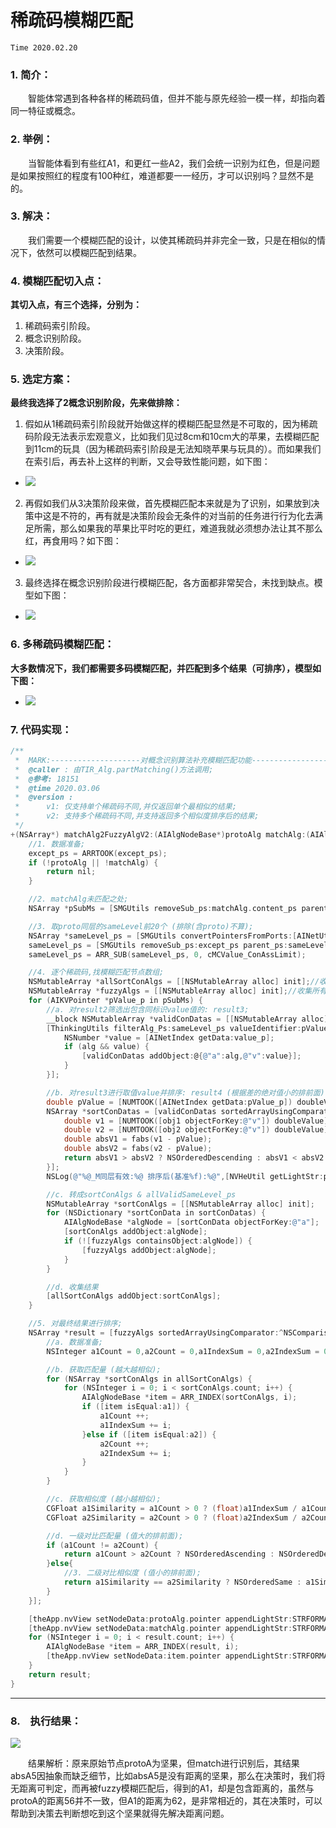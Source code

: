# 稀疏码模糊匹配
`Time 2020.02.20`

### 1. 简介：
　　智能体常遇到各种各样的稀疏码值，但并不能与原先经验一模一样，却指向着同一特征或概念。

### 2. 举例：
　　当智能体看到有些红A1，和更红一些A2，我们会统一识别为红色，但是问题是如果按照红的程度有100种红，难道都要一一经历，才可以识别吗？显然不是的。

### 3. 解决：
　　我们需要一个模糊匹配的设计，以使其稀疏码并非完全一致，只是在相似的情况下，依然可以模糊匹配到结果。

### 4. 模糊匹配切入点：

**其切入点，有三个选择，分别为：**
1. 稀疏码索引阶段。
2. 概念识别阶段。
3. 决策阶段。

### 5. 选定方案：

**最终我选择了2概念识别阶段，先来做排除：**

1. 假如从1稀疏码索引阶段就开始做这样的模糊匹配显然是不可取的，因为稀疏码阶段无法表示宏观意义，比如我们见过8cm和10cm大的苹果，去模糊匹配到11cm的玩具（因为稀疏码索引阶段是无法知晓苹果与玩具的）。而如果我们在索引后，再去补上这样的判断，又会导致性能问题，如下图：

  - ![](../手写笔记/assets/220_TIR进行稀疏码模糊匹配的问题.png)

2. 再假如我们从3决策阶段来做，首先模糊匹配本来就是为了识别，如果放到决策中这是不符的，再有就是决策阶段会无条件的对当前的任务进行行为化去满足所需，那么如果我的苹果比平时吃的更红，难道我就必须想办法让其不那么红，再食用吗？如下图：

  - ![](../手写笔记/assets/221_MC实现稀疏码模型匹配之联想阶段示图.png)

3. 最终选择在概念识别阶段进行模糊匹配，各方面都非常契合，未找到缺点。模型如下图：

  - ![](../手写笔记/assets/223_TIR_Alg进行稀疏码模糊匹配示图.png)

### 6. 多稀疏码模糊匹配：

**大多数情况下，我们都需要多码模糊匹配，并匹配到多个结果（可排序），模型如下图：**

  - ![](../手写笔记/assets/227_稀疏码模糊匹配v2.png)

### 7. 代码实现：

```objective-c
/**
 *  MARK:--------------------对概念识别算法补充模糊匹配功能--------------------
 *  @caller : 由TIR_Alg.partMatching()方法调用;
 *  @参考: 18151
 *  @time 2020.03.06
 *  @version :
 *      v1: 仅支持单个稀疏码不同,并仅返回单个最相似的结果;
 *      v2: 支持多个稀疏码不同,并支持返回多个相似度排序后的结果;
 */
+(NSArray*) matchAlg2FuzzyAlgV2:(AIAlgNodeBase*)protoAlg matchAlg:(AIAlgNodeBase*)matchAlg except_ps:(NSArray*)except_ps{
    //1. 数据准备;
    except_ps = ARRTOOK(except_ps);
    if (!protoAlg || !matchAlg) {
        return nil;
    }

    //2. matchAlg未匹配之处;
    NSArray *pSubMs = [SMGUtils removeSub_ps:matchAlg.content_ps parent_ps:protoAlg.content_ps];

    //3. 取proto同层的sameLevel前20个 (排除(含proto)不算);
    NSArray *sameLevel_ps = [SMGUtils convertPointersFromPorts:[AINetUtils conPorts_All:matchAlg]];
    sameLevel_ps = [SMGUtils removeSub_ps:except_ps parent_ps:sameLevel_ps];
    sameLevel_ps = ARR_SUB(sameLevel_ps, 0, cMCValue_ConAssLimit);

    //4. 逐个稀疏码,找模糊匹配节点数组;
    NSMutableArray *allSortConAlgs = [[NSMutableArray alloc] init];//收集所有排序好的匹配节点数组 (二维数组);
    NSMutableArray *fuzzyAlgs = [[NSMutableArray alloc] init];//收集所有模糊匹配到的同级节点指针;
    for (AIKVPointer *pValue_p in pSubMs) {
        //a. 对result2筛选出包含同标识value值的: result3;
        __block NSMutableArray *validConDatas = [[NSMutableArray alloc] init];
        [ThinkingUtils filterAlg_Ps:sameLevel_ps valueIdentifier:pValue_p.identifier itemValid:^(AIAlgNodeBase *alg, AIKVPointer *value_p) {
            NSNumber *value = [AINetIndex getData:value_p];
            if (alg && value) {
                [validConDatas addObject:@{@"a":alg,@"v":value}];
            }
        }];

        //b. 对result3进行取值value并排序: result4 (根据差的绝对值小的排前面);
        double pValue = [NUMTOOK([AINetIndex getData:pValue_p]) doubleValue];
        NSArray *sortConDatas = [validConDatas sortedArrayUsingComparator:^NSComparisonResult(NSDictionary *obj1, NSDictionary *obj2) {
            double v1 = [NUMTOOK([obj1 objectForKey:@"v"]) doubleValue];
            double v2 = [NUMTOOK([obj2 objectForKey:@"v"]) doubleValue];
            double absV1 = fabs(v1 - pValue);
            double absV2 = fabs(v2 - pValue);
            return absV1 > absV2 ? NSOrderedDescending : absV1 < absV2 ? NSOrderedAscending : NSOrderedSame;
        }];
        NSLog(@"%@_M同层有效:%@ 排序后(基准%f):%@",[NVHeUtil getLightStr:pValue_p],validConDatas,pValue,sortConDatas);

        //c. 转成sortConAlgs & allValidSameLevel_ps
        NSMutableArray *sortConAlgs = [[NSMutableArray alloc] init];
        for (NSDictionary *sortConData in sortConDatas) {
            AIAlgNodeBase *algNode = [sortConData objectForKey:@"a"];
            [sortConAlgs addObject:algNode];
            if (![fuzzyAlgs containsObject:algNode]) {
                [fuzzyAlgs addObject:algNode];
            }
        }

        //d. 收集结果
        [allSortConAlgs addObject:sortConAlgs];
    }

    //5. 对最终结果进行排序;
    NSArray *result = [fuzzyAlgs sortedArrayUsingComparator:^NSComparisonResult(AIAlgNodeBase *a1, AIAlgNodeBase *a2) {
        //a. 数据准备;
        NSInteger a1Count = 0,a2Count = 0,a1IndexSum = 0,a2IndexSum = 0;

        //b. 获取匹配量 (越大越相似);
        for (NSArray *sortConAlgs in allSortConAlgs) {
            for (NSInteger i = 0; i < sortConAlgs.count; i++) {
                AIAlgNodeBase *item = ARR_INDEX(sortConAlgs, i);
                if ([item isEqual:a1]) {
                    a1Count ++;
                    a1IndexSum += i;
                }else if ([item isEqual:a2]) {
                    a2Count ++;
                    a2IndexSum += i;
                }
            }
        }

        //c. 获取相似度 (越小越相似);
        CGFloat a1Similarity = a1Count > 0 ? (float)a1IndexSum / a1Count : 0;
        CGFloat a2Similarity = a2Count > 0 ? (float)a2IndexSum / a2Count : 0;

        //d. 一级对比匹配量 (值大的排前面);
        if (a1Count != a2Count) {
            return a1Count > a2Count ? NSOrderedAscending : NSOrderedDescending;
        }else{
            //3. 二级对比相似度 (值小的排前面);
            return a1Similarity == a2Similarity ? NSOrderedSame : a1Similarity > a2Similarity ? NSOrderedDescending : NSOrderedAscending;
        }
    }];

    [theApp.nvView setNodeData:protoAlg.pointer appendLightStr:STRFORMAT(@"%ld_fuzzyP",protoAlg.pointer.pointerId)];
    [theApp.nvView setNodeData:matchAlg.pointer appendLightStr:STRFORMAT(@"%ld_fuzzyM",protoAlg.pointer.pointerId)];
    for (NSInteger i = 0; i < result.count; i++) {
        AIAlgNodeBase *item = ARR_INDEX(result, i);
        [theApp.nvView setNodeData:item.pointer appendLightStr:STRFORMAT(@"%ld_fuzzyR(%ld)",protoAlg.pointer.pointerId,(long)i)];
    }
    return result;
}
```

***

### 8.　执行结果：

![](../手写笔记/assets/228_精细化训练第7步成功示图.png)

　　结果解析：原来原始节点protoA为坚果，但match进行识别后，其结果absA5因抽象而缺乏细节，比如absA5是没有距离的坚果，那么在决策时，我们将无距离可判定，而再被fuzzy模糊匹配后，得到的A1，却是包含距离的，虽然与protoA的距离56并不一致，但A1的距离为62，是非常相近的，其在决策时，可以帮助到决策去判断想吃到这个坚果就得先解决距离问题。
